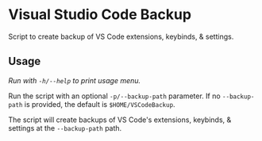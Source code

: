 # Visual Studio Code Backup

Script to create backup of VS Code extensions, keybinds, & settings.

## Usage

*Run with `-h/--help` to print usage menu.*

Run the script with an optional `-p/--backup-path` parameter. If no `--backup-path` is provided, the default is `$HOME/VSCodeBackup`.

The script will create backups of VS Code's extensions, keybinds, & settings at the `--backup-path` path.
